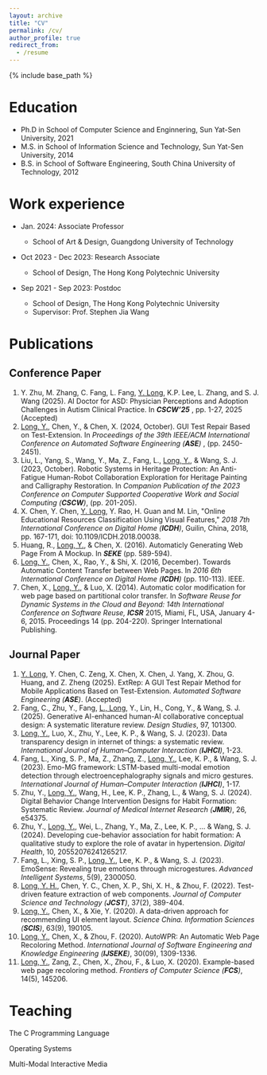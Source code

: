 ```yaml
---
layout: archive
title: "CV"
permalink: /cv/
author_profile: true
redirect_from:
  - /resume
---
```


{% include base_path %}

Education
======
* Ph.D in School of Computer Science and Enginnering, Sun Yat-Sen University, 2021
* M.S. in School of Information Science and Technology, Sun Yat-Sen University, 2014
* B.S. in School of Software Engineering, South China University of Technology, 2012

Work experience
======
* Jan. 2024: Associate Professor
  * School of Art & Design, Guangdong University of Technology

* Oct 2023 - Dec 2023: Research Associate
  * School of Design, The Hong Kong Polytechnic University

* Sep 2021 - Sep 2023: Postdoc
  * School of Design, The Hong Kong Polytechnic University
  * Supervisor: Prof. Stephen Jia Wang
  

Publications
======

Conference Paper
------
<ol>
<li> Y. Zhu, M. Zhang, C. Fang, L. Fang, <u>Y. Long</u>, K.P. Lee, L. Zhang, and S. J. Wang (2025). AI Doctor for ASD: Physician Perceptions and Adoption Challenges in Autism Clinical Practice. In <i> <b>CSCW’25</b> </i>, pp. 1-27, 2025 (Accepted)</li>
<li> <u>Long, Y.</u>, Chen, Y., & Chen, X. (2024, October). GUI Test Repair Based on Test-Extension. In <i>Proceedings of the 39th IEEE/ACM International Conference on Automated Software Engineering (<b>ASE</b>) </i>, (pp. 2450-2451).</li>
<li> Liu, L., Yang, S., Wang, Y., Ma, Z., Fang, L., <u>Long, Y.</u>, & Wang, S. J. (2023, October). Robotic Systems in Heritage Protection: An Anti-Fatigue Human-Robot Collaboration Exploration for Heritage Painting and Calligraphy Restoration. In <i>Companion Publication of the 2023 Conference on Computer Supported Cooperative Work and Social Computing (<b>CSCW</b>)</i>, (pp. 201-205).</li>
<li> X. Chen, Y. Chen, <u>Y. Long</u>, Y. Rao, H. Guan and M. Lin, "Online Educational Resources Classification Using Visual Features," <i>2018 7th International Conference on Digital Home (<b>ICDH</b>)</i>, Guilin, China, 2018, pp. 167-171, doi: 10.1109/ICDH.2018.00038.</li>
<li> Huang, R., <u>Long, Y.</u>, & Chen, X. (2016). Automaticly Generating Web Page From A Mockup. In <i><b>SEKE</b></i> (pp. 589-594).</li>
<li> <u>Long, Y.</u>, Chen, X., Rao, Y., & Shi, X. (2016, December). Towards Automatic Content Transfer between Web Pages. In <i>2016 6th International Conference on Digital Home (<b>ICDH</b>)</i> (pp. 110-113). IEEE.</li>
<li> Chen, X., <u>Long, Y.</u>, & Luo, X. (2014). Automatic color modification for web page based on partitional color transfer. In <i>Software Reuse for Dynamic Systems in the Cloud and Beyond: 14th International Conference on Software Reuse, <b>ICSR</b></i> 2015, Miami, FL, USA, January 4-6, 2015. Proceedings 14 (pp. 204-220). Springer International Publishing.</li>
</ol>

Journal Paper
------
<ol>
<li><u>Y. Long</u>, Y. Chen, C. Zeng, X. Chen, X. Chen, J. Yang, X. Zhou, G. Huang, and Z. Zheng (2025). ExtRep: A GUI Test Repair Method for Mobile Applications Based on Test-Extension. <i>Automated Software Engineering (<b>ASE</b>)</i>. (Accepted)</li>
<li> Fang, C., Zhu, Y., Fang, <u>L., Long</u>, Y., Lin, H., Cong, Y., & Wang, S. J. (2025). Generative AI-enhanced human-AI collaborative conceptual design: A systematic literature review. <i>Design Studies</i>, 97, 101300.</li>
<li> <u>Long, Y.</u>, Luo, X., Zhu, Y., Lee, K. P., & Wang, S. J. (2023). Data transparency design in internet of things: a systematic review. <i>International Journal of Human–Computer Interaction (<b>IJHCI</b>)</i>, 1-23.</li>
<li> Fang, L., Xing, S. P., Ma, Z., Zhang, Z., <u>Long, Y.</u>, Lee, K. P., & Wang, S. J. (2023). Emo-MG framework: LSTM-based multi-modal emotion detection through electroencephalography signals and micro gestures. <i>International Journal of Human–Computer Interaction (<b>IJHCI</b>)</i>, 1-17.</li>
<li> Zhu, Y., <u>Long, Y.</u>, Wang, H., Lee, K. P., Zhang, L., & Wang, S. J. (2024). Digital Behavior Change Intervention Designs for Habit Formation: Systematic Review. <i>Journal of Medical Internet Research (<b>JMIR</b>)</i>, 26, e54375.</li>
<li> Zhu, Y., <u>Long, Y.</u>, Wei, L., Zhang, Y., Ma, Z., Lee, K. P., ... & Wang, S. J. (2024). Developing cue-behavior association for habit formation: A qualitative study to explore the role of avatar in hypertension. <i>Digital Health</i>, 10, 20552076241265217.</li>
<li> Fang, L., Xing, S. P., <u>Long, Y.</u>, Lee, K. P., & Wang, S. J. (2023). EmoSense: Revealing true emotions through microgestures. <i>Advanced Intelligent Systems</i>, 5(9), 2300050.</li>
<li> <u>Long, Y. H.</u>, Chen, Y. C., Chen, X. P., Shi, X. H., & Zhou, F. (2022). Test-driven feature extraction of web components. <i>Journal of Computer Science and Technology (<b>JCST</b>)</i>, 37(2), 389-404.</li>
<li> <u>Long, Y.</u>, Chen, X., & Xie, Y. (2020). A data-driven approach for recommending UI element layout. <i>Science China. Information Sciences (<b>SCIS</b>)</i>, 63(9), 190105.</li>
<li> <u>Long, Y.</u>, Chen, X., & Zhou, F. (2020). AutoWPR: An Automatic Web Page Recoloring Method. <i>International Journal of Software Engineering and Knowledge Engineering (<b>IJSEKE</b>)</i>, 30(09), 1309-1336.</li>
<li> <u>Long, Y.</u>, Zang, Z., Chen, X., Zhou, F., & Luo, X. (2020). Example-based web page recoloring method. <i>Frontiers of Computer Science (<b>FCS</b>)</i>, 14(5), 145206.</li>
</ol>

  
Teaching
======
  The C Programming Language
  
  Operating Systems
  
  Multi-Modal Interactive Media
  


